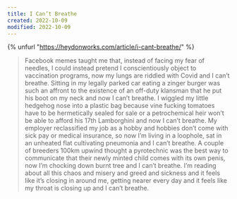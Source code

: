```yaml
---
title: I Can’t Breathe
created: 2022-10-09
modified: 2022-10-09
---
```


{% unfurl "https://heydonworks.com/article/i-cant-breathe/" %}

> Facebook memes taught me that, instead of facing my fear of needles, I could instead pretend I conscientiously object to vaccination programs, now my lungs are riddled with Covid and I can’t breathe. Sitting in my legally parked car eating a zinger burger was such an affront to the existence of an off-duty klansman that he put his boot on my neck and now I can’t breathe. I wiggled my little hedgehog nose into a plastic bag because vine fucking tomatoes have to be hermetically sealed for sale or a petrochemical heir won’t be able to afford his 17th Lamborghini and now I can’t breathe. My employer reclassified my job as a hobby and hobbies don’t come with sick pay or medical insurance, so now I’m living in a loophole, sat in an unheated flat cultivating pneumonia and I can’t breathe. A couple of breeders 100km upwind thought a pyrotechnic was the best way to communicate that their newly minted child comes with its own penis, now I’m chocking down burnt tree and I can’t breathe. I’m reading about all this chaos and misery and greed and sickness and it feels like it’s closing in around me, getting nearer every day and it feels like my throat is closing up and I can’t breathe.
